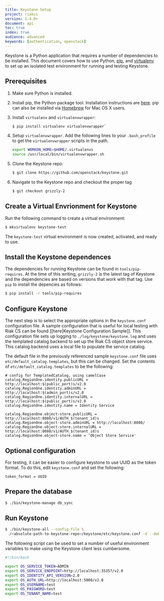 ```yaml
---
title: Keystone Setup
project: riakcs
version: 1.4.0+
document: api
toc: true
index: true
audience: advanced
keywords: [authentication, openstack]
---
```


Keystone is a Python application that requires a number of dependencies
to be installed. This document covers how to use Python, [pip](https://github.com/basho/stanchion), and [virtualenv](https://github.com/basho/stanchion) to set up an isolated test environment for running and testing Keystone.

## Prerequisites

1. Make sure Python is installed.
1. Install pip, the Python package tool. Installation instructions are [here](http://guide.python-distribute.org/installation.html#installing-pip). pip can also be installed via [Homebrew](http://brew.sh/) for Mac OS X users.
1. Install `virtualenv` and `virtualenvwrapper`:
    
    ```bash
    $ pip install virtualenv virtualenvwrapper`
    ```

1. Setup `virtualenvwrapper`. Add the following lines to your `.bash_profile` to get the `virtualenvwrapper` scripts in the path.

    ```bash
    export WORKON_HOME=$HOME/.virtualenvs
    source /usr/local/bin/virtualenvwrapper.sh
    ```
1. Clone the Keystone repo:

    ```bash
    $ git clone https://github.com/openstack/keystone.git
    ```

1. Navigate to the Keystone repo and checkout the proper tag

    ```bash
    $ git checkout grizzly-2
    ```

## Create a Virtual Envrionment for Keystone

Run the following command to create a virtual environment:

```bash
$ mkvirtualenv keystone-test
```

The `keystone-test` virtual environment is now created, activated, and
ready to use.

## Install the Keystone dependences

The dependencies for running Keystone can be found in `tools/pip-requires`.  At the time of this writing, `grizzly-2` is the latest tag of Keystone and the dependencies are based on versions that work with that tag. Use `pip` to install the depencies as follows:

```bash
$ pip install -r tools/pip-requires
```

## Configure Keystone

The next step is to select the appropriate options in the `keystone.conf` configuration file. A sample configuration that is useful for local testing with Riak CS can be found [[here|Keystone Configuration Sample]]. This configuration file sets up logging to `./log/keystone/keystone.log` and uses the templated catalog backend to set up the Riak CS object store service. This catalog backend uses a local file to populate the service catalog.

The default file in the previously referenced sample `keystone.conf` file uses `etc/default_catalog.templates`, but this can be changed. Set the contents of `etc/default_catalog.templates` to be the following:

```config
# config for TemplatedCatalog, using camelCase
catalog.RegionOne.identity.publicURL = http://localhost:$(public_port)s/v2.0
catalog.RegionOne.identity.adminURL = http://localhost:$(admin_port)s/v2.0
catalog.RegionOne.identity.internalURL = http://localhost:$(public_port)s/v2.0
catalog.RegionOne.identity.name = Identity Service

catalog.RegionOne.object-store.publicURL = http://localhost:8080/v1/AUTH_$(tenant_id)s
catalog.RegionOne.object-store.adminURL = http://localhost:8080/
catalog.RegionOne.object-store.internalURL = http://localhost:8080/v1/AUTH_$(tenant_id)s
catalog.RegionOne.object-store.name = 'Object Store Service'
```

## Optional configuration

For testing, it can be easier to configure keystone to use UUID as the token format. To do this, edit `keystone.conf` and set the following:

```config
token_format = UUID
```

## Prepare the database

```bash
$ ./bin/keystone-manage db_sync
```

## Run Keystone

```bash
$ ./bin/keystone-all --config-file \
  /<absolute-path-to-keystone-repo>/keystone/etc/keystone.conf -d --debug
```

The following script can be used to set a number of useful environment variables to make using the Keystone client less cumbersome.

```bash
#!/bin/bash

export OS_SERVICE_TOKEN=ADMIN
export OS_SERVICE_ENDPOINT=http://localhost:35357/v2.0
export OS_IDENTITY_API_VERSION=2.0
export OS_AUTH_URL=http://localhost:5000/v2.0
export OS_USERNAME=test
export OS_PASSWORD=test
export OS_TENANT_NAME=test
```
